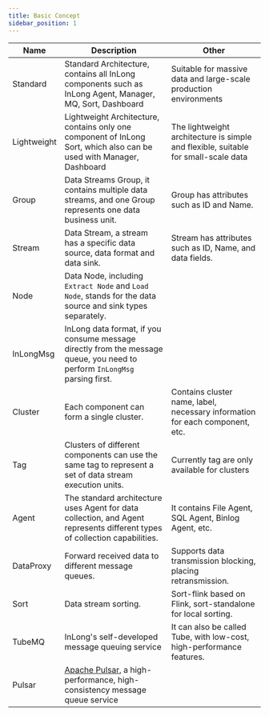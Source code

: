 ```yaml
---
title: Basic Concept
sidebar_position: 1
---
```


| Name        | Description                                                                                                                | Other                                                                              |
|-------------|----------------------------------------------------------------------------------------------------------------------------|------------------------------------------------------------------------------------|
| Standard    | Standard Architecture, contains all InLong components such as InLong Agent, Manager, MQ, Sort, Dashboard                   | Suitable for massive data and large-scale production environments                  |
| Lightweight | Lightweight Architecture, contains only one component of InLong Sort, which also can be used with Manager, Dashboard       | The lightweight architecture is simple and flexible, suitable for small-scale data |
| Group       | Data Streams Group, it contains multiple data streams, and one Group represents one data business unit.                    | Group has attributes such as ID and Name.                                          |
| Stream      | Data Stream, a stream has a specific data source, data format and data sink.                                               | Stream has attributes such as ID, Name, and data fields.                           |
| Node        | Data Node, including `Extract Node` and `Load Node`,  stands for the data source and sink types separately.                |                                                                                    |
| InLongMsg   | InLong data format, if you consume message directly from the message queue, you need to perform `InLongMsg` parsing first. |                                                                                    |
| Cluster     | Each component can form a single cluster.                                                                                  | Contains cluster name, label, necessary information for each component, etc.       |
| Tag         | Clusters of different components can use the same tag to represent a set of data stream execution units.                   | Currently tag are only available for clusters                                      |
| Agent       | The standard architecture uses Agent for data collection, and Agent represents different types of collection capabilities. | It contains File Agent, SQL Agent, Binlog Agent, etc.                              |
| DataProxy   | Forward received data to different message queues.                                                                         | Supports data transmission blocking, placing retransmission.                       |
| Sort        | Data stream sorting.                                                                                                       | Sort-flink based on Flink, sort-standalone for local sorting.                      |
| TubeMQ      | InLong's self-developed message queuing service                                                                            | It can also be called Tube, with low-cost, high-performance features.              |
| Pulsar      | [Apache Pulsar](https://pulsar.apache.org/), a high-performance, high-consistency message queue service                    |                                                                                    |